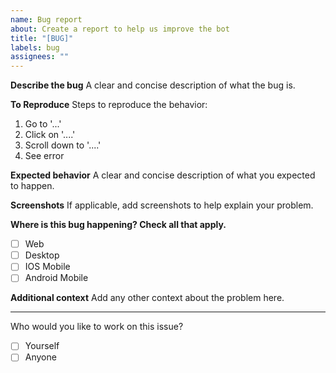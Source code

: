 ```yaml
---
name: Bug report
about: Create a report to help us improve the bot
title: "[BUG]"
labels: bug
assignees: ""
---
```


**Describe the bug**
A clear and concise description of what the bug is.

**To Reproduce**
Steps to reproduce the behavior:

1. Go to '...'
2. Click on '....'
3. Scroll down to '....'
4. See error

**Expected behavior**
A clear and concise description of what you expected to happen.

**Screenshots**
If applicable, add screenshots to help explain your problem.

**Where is this bug happening? Check all that apply.**

- [ ] Web
- [ ] Desktop
- [ ] IOS Mobile
- [ ] Android Mobile

**Additional context**
Add any other context about the problem here.

---

Who would you like to work on this issue?

- [ ] Yourself
- [ ] Anyone
